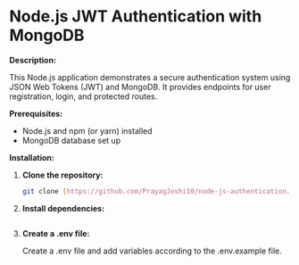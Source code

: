# Node.js JWT Authentication with MongoDB

**Description:**

This Node.js application demonstrates a secure authentication system using JSON Web Tokens (JWT) and MongoDB. It provides endpoints for user registration, login, and protected routes.

**Prerequisites:**

- Node.js and npm (or yarn) installed
- MongoDB database set up

**Installation:**

1. **Clone the repository:**

   ```bash
   git clone [https://github.com/PrayagJoshi10/node-js-authentication.git](https://github.com/PrayagJoshi10/node-js-authentication.git)

   ```

2. **Install dependencies:**

   ```bash npm install

   ```

3. **Create a .env file:**

   Create a .env file and add variables according to the .env.example file.
